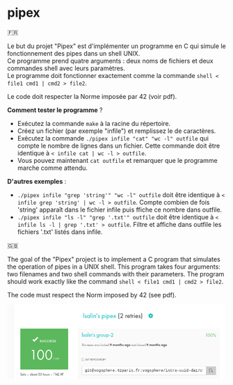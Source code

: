 # pipex

🇫🇷

Le but du projet "Pipex" est d'implémenter un programme en C qui simule le fonctionnement des pipes dans un shell UNIX.  
Ce programme prend quatre arguments : deux noms de fichiers et deux commandes shell avec leurs paramètres.  
Le programme doit fonctionner exactement comme la commande `shell < file1 cmd1 | cmd2 > file2`.

Le code doit respecter la Norme imposée par 42 (voir pdf).

__Comment tester le programme__ ?

* Exécutez la commande `make` à la racine du répertoire.
* Créez un fichier (par exemple "infile") et remplissez le de caractères.
* Exécutez la commande `./pipex infile "cat" "wc -l" outfile` qui compte le nombre de lignes dans un fichier. Cette commande doit être identique à `< infile cat | wc -l > outfile`.
* Vous pouvez maintenant `cat outfile` et remarquer que le programme marche comme attendu.
  
__D'autres exemples__ :

* `./pipex infile "grep 'string'" "wc -l" outfile` doit être identique à `< infile grep 'string' | wc -l > outfile`. Compte combien de fois 'string' apparaît dans le fichier infile puis ffiche ce nombre dans outfile.
* `./pipex infile "ls -l" "grep '.txt'" outfile` doit être identique à `< infile ls -l | grep '.txt' > outfile`. Filtre et affiche dans outfile les fichiers '.txt' listés dans infile.

🇬🇧

The goal of the "Pipex" project is to implement a C program that simulates the operation of pipes in a UNIX shell.
This program takes four arguments: two filenames and two shell commands with their parameters.
The program should work exactly like the command `shell < file1 cmd1 | cmd2 > file2`.

The code must respect the Norm imposed by 42 (see pdf).

![Rating](rating.png)
